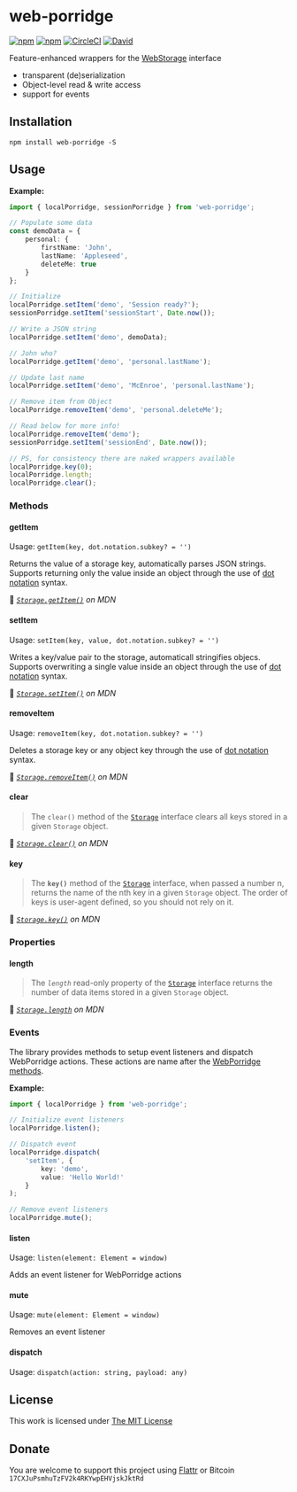# web-porridge

[![npm](https://flat.badgen.net/npm/license/web-porridge)](https://www.npmjs.org/package/web-porridge)
[![npm](https://flat.badgen.net/npm/v/web-porridge)](https://www.npmjs.org/package/web-porridge)
[![CircleCI](https://flat.badgen.net/circleci/github/idleberg/web-porridge)](https://circleci.com/gh/idleberg/web-porridge)
[![David](https://flat.badgen.net/david/dep/idleberg/web-porridge)](https://david-dm.org/idleberg/web-porridge)

Feature-enhanced wrappers for the [WebStorage](https://developer.mozilla.org/en-US/docs/Web/API/Storage) interface

- transparent (de)serialization
- Object-level read & write access
- support for events

## Installation

`npm install web-porridge -S`

## Usage

**Example:**

```ts
import { localPorridge, sessionPorridge } from 'web-porridge';

// Populate some data
const demoData = {
    personal: {
        firstName: 'John',
        lastName: 'Appleseed',
        deleteMe: true
    }
};

// Initialize
localPorridge.setItem('demo', 'Session ready?');
sessionPorridge.setItem('sessionStart', Date.now());

// Write a JSON string
localPorridge.setItem('demo', demoData);

// John who?
localPorridge.getItem('demo', 'personal.lastName');

// Update last name
localPorridge.setItem('demo', 'McEnroe', 'personal.lastName');

// Remove item from Object
localPorridge.removeItem('demo', 'personal.deleteMe');

// Read below for more info!
localPorridge.removeItem('demo');
sessionPorridge.setItem('sessionEnd', Date.now());

// PS, for consistency there are naked wrappers available
localPorridge.key(0);
localPorridge.length;
localPorridge.clear();
```

### Methods

#### getItem

Usage: `getItem(key, dot.notation.subkey? = '')`

Returns the value of a storage key, automatically parses JSON strings. Supports returning only the value inside an object through the use of [dot notation][dot-notation] syntax.

📘 *[`Storage.getItem()`](https://developer.mozilla.org/en-US/docs/Web/API/Storage/getItem) on MDN*

#### setItem

Usage: `setItem(key, value, dot.notation.subkey? = '')`

Writes a key/value pair to the storage, automaticall stringifies objecs. Supports overwriting a single value inside an object through the use of [dot notation][dot-notation] syntax.

📘 *[`Storage.setItem()`](https://developer.mozilla.org/en-US/docs/Web/API/Storage/setItem) on MDN*

#### removeItem

Usage: `removeItem(key, dot.notation.subkey? = '')`

Deletes a storage key or any object key through the use of [dot notation][dot-notation] syntax.

📘 *[`Storage.removeItem()`](https://developer.mozilla.org/en-US/docs/Web/API/Storage/removeItem) on MDN*

#### clear

> The `clear()` method of the [`Storage`][storage] interface clears all keys stored in a given `Storage` object.

📘 *[`Storage.clear()`](https://developer.mozilla.org/en-US/docs/Web/API/Storage/clear) on MDN*

#### key

> The **`key()`** method of the [`Storage`][storage] interface, when passed a number n, returns the name of the nth key in a given `Storage` object. The order of keys is user-agent defined, so you should not rely on it.

📘 *[`Storage.key()`](https://developer.mozilla.org/en-US/docs/Web/API/Storage/key) on MDN*

### Properties

#### length

> The *`length`* read-only property of the [`Storage`][storage] interface returns the number of data items stored in a given `Storage` object.

📘 *[`Storage.length`](https://developer.mozilla.org/en-US/docs/Web/API/Storage/length) on MDN*

### Events

The library provides methods to setup event listeners and dispatch WebPorridge actions. These actions are name after the [WebPorridge methods](#methods).

**Example:**

```ts
import { localPorridge } from 'web-porridge';

// Initialize event listeners
localPorridge.listen();

// Dispatch event
localPorridge.dispatch(
    'setItem', {
        key: 'demo',
        value: 'Hello World!'
    }
);

// Remove event listeners
localPorridge.mute();
```

#### listen

Usage: `listen(element: Element = window)`

Adds an event listener for WebPorridge actions

#### mute

Usage: `mute(element: Element = window)`

Removes an event listener

#### dispatch

Usage: `dispatch(action: string, payload: any)`

## License

This work is licensed under [The MIT License](https://opensource.org/licenses/MIT)

## Donate

You are welcome to support this project using [Flattr](https://flattr.com/submit/auto?user_id=idleberg&url=https://github.com/idleberg/web-porridge) or Bitcoin `17CXJuPsmhuTzFV2k4RKYwpEHVjskJktRd`

[dot-notation]: https://developer.mozilla.org/en-US/docs/Web/JavaScript/Reference/Operators/Property_accessors
[storage]: https://developer.mozilla.org/en-US/docs/Web/API/Storage
